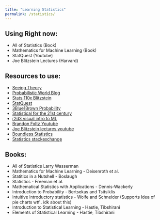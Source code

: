 ```yaml
---
title: "Learning Statistics"
permalink: /statistics/
---
```

<!-- Here we start our quest to understand statistics
-->
## Using Right now:
- All of Statistics (Book)
- Mathematics for Machine Learning (Book)
- StatQuest (Youtube)
- Joe Blitzstein Lectures (Harvard)

## Resources to use:
- [Seeing Theory](https://seeing-theory.brown.edu/basic-probability/index.html)
- [Probabilistic World Blog](https://www.probabilisticworld.com/what-is-probability/)
- [Stats 110x Blitzstein](https://courses.edx.org/courses/course-v1:HarvardX+STAT110x+3T2019/course/)
- [StatQuest](https://statquest.org/video-index/)
- [3Blue1Brown Probability](https://www.youtube.com/watch?v=HZGCoVF3YvM)
- [Statistical for the 21st century](https://statsthinking21.org/)
- [r2d3 visual intro to ML](http://www.r2d3.us/)
- [Brandon Foltz Youtube](http://www.bcfoltz.com/blog/stats-101/)
- [Joe Blitzstein lectures youtube](https://www.youtube.com/watch?v=KbB0FjPg0mw&list=PL2SOU6wwxB0uwwH80KTQ6ht66KWxbzTIo)
- [Boundless Statistics](https://courses.lumenlearning.com/boundless-statistics/)
- [Statistics stackexchange](https://stats.stackexchange.com/)

## Books:
- All of Statistics Larry Wasserman
- Mathematics for Machine Learning - Deisenroth et al.
- Statitics in a Nutshell - Boslaugh
- Statistics - Freeman et al.
- Mathematical Statistics with Applications - Dennis-Wackerly
- Introduction to Probability - Bertsekas and Tsitsiklis
- Intuitive Introductory statistics - Wolfe and Schneider (Supports Idea of pie charts wtf.. idk about this)
- Introduction to Statistical Learning - Hastie, Tibshirani
- Elements of Statistical Learning - Hastie, Tibshirani

